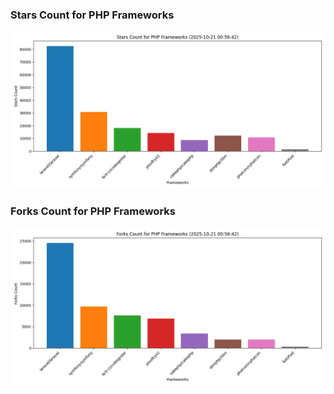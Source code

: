### Stars Count for PHP Frameworks

![Stars Chart](./archive/charts/20251021005642_stars_count.png)

### Forks Count for PHP Frameworks

![Forks Chart](./archive/charts/20251021005642_forks_count.png)

